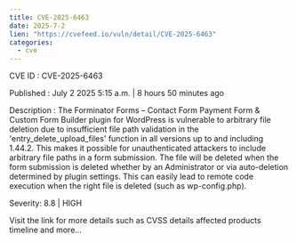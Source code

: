 ```yaml
--- 
title: CVE-2025-6463
date: 2025-7-2
lien: "https://cvefeed.io/vuln/detail/CVE-2025-6463"
categories:
  - cve
---
```


CVE ID : CVE-2025-6463

Published :  July 2
2025
5:15 a.m. | 8 hours
50 minutes ago

Description : The Forminator Forms – Contact Form
Payment Form & Custom Form Builder plugin for WordPress is vulnerable to arbitrary file deletion due to insufficient file path validation in the 'entry_delete_upload_files' function in all versions up to
and including
1.44.2. This makes it possible for unauthenticated attackers to include arbitrary file paths in a form submission. The file will be deleted when the form submission is deleted
whether by an Administrator or via auto-deletion determined by plugin settings. This can easily lead to remote code execution when the right file is deleted (such as wp-config.php).

Severity: 8.8 | HIGH

Visit the link for more details
such as CVSS details
affected products
timeline
and more...
